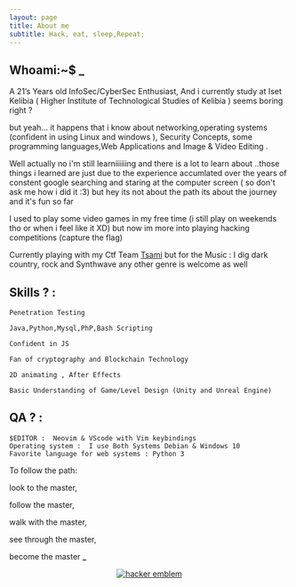 ```yaml
---
layout: page
title: About me
subtitle: Hack, eat, sleep,Repeat;
---
```

## Whoami:~$ <b class="blinking_cursor">_ </b>
 A 21’s Years old InfoSec/CyberSec Enthusiast, And i currently study at Iset Kelibia ( Higher Institute of Technological Studies of Kelibia
) seems boring right ?

but yeah... it happens that i know about networking,operating systems (confident in using Linux and windows ), Security Concepts, some programming languages,Web Applications and Image & Video Editing .  

Well actually no i'm still learniiiiiing and there is a lot to learn about ..those things i learned are just due to the experience accumlated over the years of constent google searching and staring at the computer screen ( so don't ask me how i did it :3) 
but hey its not about the path its about the journey and it's fun so far

I used to play some video games in my free time (i still play on weekends tho or when i feel like it XD) but now im more into playing hacking competitions (capture the flag) 

Currently playing with my Ctf Team <a class="Tsami" href="https://ctftime.org/team/75334">Tsami</a>
but for the Music  :  I dig dark country, rock and Synthwave any other genre is welcome as well


## Skills  ?  :
```
Penetration Testing

Java,Python,Mysql,PhP,Bash Scripting

Confident in JS

Fan of cryptography and Blockchain Technology

2D animating , After Effects

Basic Understanding of Game/Level Design (Unity and Unreal Engine)

```

## QA ?   :
```
$EDITOR :  Neovim & VScode with Vim keybindings
Operating system :  I use Both Systems Debian & Windows 10
Favorite language for web systems : Python 3
```

To follow the path:

  look to the master,

  follow the master,

  walk with the master,

  see through the master,

  become the master <b class="blinking_cursor">_ </b>
<center><a href='http://www.catb.org/hacker-emblem/'>
<img src='http://www.catb.org/hacker-emblem/glider.png' alt='hacker emblem' /></a> <center/>
